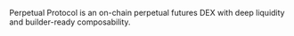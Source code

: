 Perpetual Protocol is an on-chain perpetual futures DEX with deep liquidity and builder-ready composability.